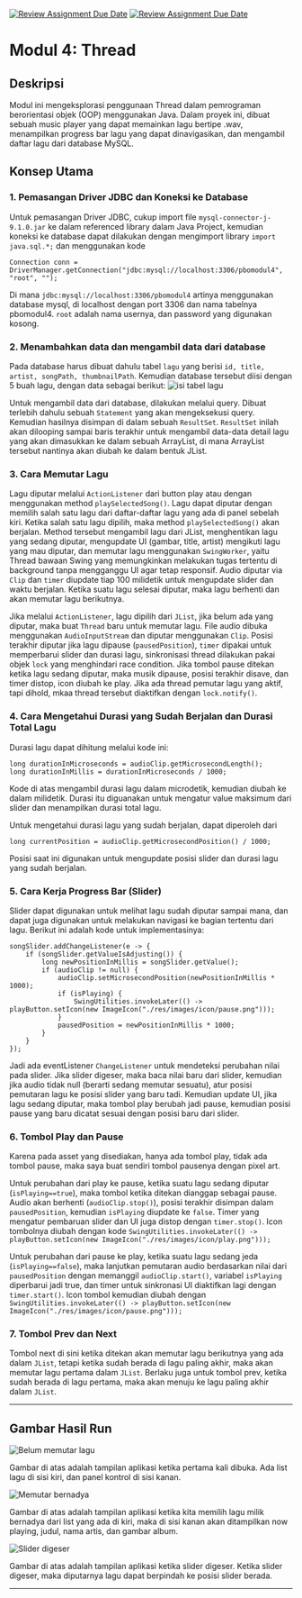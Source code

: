 [![Review Assignment Due Date](https://classroom.github.com/assets/deadline-readme-button-22041afd0340ce965d47ae6ef1cefeee28c7c493a6346c4f15d667ab976d596c.svg)](https://classroom.github.com/a/eU5SAiej)
[![Review Assignment Due Date](https://classroom.github.com/assets/deadline-readme-button-22041afd0340ce965d47ae6ef1cefeee28c7c493a6346c4f15d667ab976d596c.svg)](https://classroom.github.com/a/2E6y6Jk9)
# Modul 4: Thread

## Deskripsi

Modul ini mengeksplorasi penggunaan Thread dalam pemrograman berorientasi objek (OOP) menggunakan Java. Dalam proyek ini, dibuat sebuah music player yang dapat
memainkan lagu bertipe .wav, menampilkan progress bar lagu yang dapat dinavigasikan, dan mengambil daftar lagu dari database MySQL.
## Konsep Utama

### 1. Pemasangan Driver JDBC dan Koneksi ke Database

Untuk pemasangan Driver JDBC, cukup import file `mysql-connector-j-9.1.0.jar` ke dalam referenced library dalam Java Project, kemudian koneksi ke database dapat dilakukan dengan mengimport library `import java.sql.*;` dan menggunakan kode
```
Connection conn = DriverManager.getConnection("jdbc:mysql://localhost:3306/pbomodul4", "root", "");
```
Di mana `jdbc:mysql://localhost:3306/pbomodul4` artinya menggunakan database mysql, di localhost dengan port 3306 dan nama tabelnya pbomodul4. `root` adalah nama usernya, dan password yang digunakan kosong.

### 2. Menambahkan data dan mengambil data dari database

Pada database harus dibuat dahulu tabel `lagu` yang berisi `id, title, artist, songPath, thumbnailPath`. Kemudian database tersebut diisi dengan 5 buah lagu, dengan data sebagai berikut:
![isi tabel lagu](image.png)

Untuk mengambil data dari database, dilakukan melalui query. Dibuat terlebih dahulu sebuah `Statement` yang akan mengeksekusi query. Kemudian hasilnya disimpan di dalam sebuah `ResultSet`. `ResultSet` inilah akan dilooping sampai baris terakhir untuk mengambil data-data detail lagu yang akan dimasukkan ke dalam sebuah ArrayList, di mana ArrayList tersebut nantinya akan diubah ke dalam bentuk JList.

### 3. Cara Memutar Lagu

Lagu diputar melalui `ActionListener` dari button play atau dengan menggunakan method `playSelectedSong()`. Lagu dapat diputar dengan memilih salah satu lagu dari daftar-daftar lagu yang ada di panel sebelah kiri. Ketika salah satu lagu dipilih, maka method `playSelectedSong()` akan berjalan. Method tersebut mengambil lagu dari JList, menghentikan lagu yang sedang diputar, mengupdate UI (gambar, title, artist) mengikuti lagu yang mau diputar, dan memutar lagu menggunakan `SwingWorker`, yaitu Thread bawaan Swing yang memungkinkan melakukan tugas tertentu di background tanpa mengganggu UI agar tetap responsif. Audio diputar via `Clip` dan `timer` diupdate tiap 100 milidetik untuk mengupdate slider dan waktu berjalan. Ketika suatu lagu selesai diputar, maka lagu berhenti dan akan memutar lagu berikutnya.

Jika melalui `ActionListener`, lagu dipilih dari `JList`, jika belum ada yang diputar, maka buat `Thread` baru untuk memutar lagu. File audio dibuka menggunakan `AudioInputStream` dan diputar menggunakan `Clip`. Posisi terakhir diputar jika lagu dipause (`pausedPosition`), `timer` dipakai untuk memperbarui slider dan durasi lagu, sinkronisasi thread dilakukan pakai objek `lock` yang menghindari race condition. Jika tombol pause ditekan ketika lagu sedang diputar, maka musik dipause, posisi terakhir disave, dan timer distop, icon diubah ke play. Jika ada thread pemutar lagu yang aktif, tapi dihold, mkaa thread tersebut diaktifkan dengan `lock.notify()`. 

### 4. Cara Mengetahui Durasi yang Sudah Berjalan dan Durasi Total Lagu

Durasi lagu dapat dihitung melalui kode ini:
```
long durationInMicroseconds = audioClip.getMicrosecondLength();
long durationInMillis = durationInMicroseconds / 1000;  
```
Kode di atas mengambil durasi lagu dalam microdetik, kemudian diubah ke dalam milidetik. Durasi itu diguanakan untuk mengatur value maksimum dari slider dan menampilkan durasi total lagu. 

Untuk mengetahui durasi lagu yang sudah berjalan, dapat diperoleh dari
```
long currentPosition = audioClip.getMicrosecondPosition() / 1000;
```
Posisi saat ini digunakan untuk mengupdate posisi slider dan durasi lagu yang sudah berjalan.

### 5. Cara Kerja Progress Bar (Slider)

Slider dapat digunakan untuk melihat lagu sudah diputar sampai mana, dan dapat juga digunakan untuk melakukan navigasi ke bagian tertentu dari lagu. Berikut ini adalah kode untuk implementasinya:
```
songSlider.addChangeListener(e -> {
    if (songSlider.getValueIsAdjusting()) {
        long newPositionInMillis = songSlider.getValue();
        if (audioClip != null) {
            audioClip.setMicrosecondPosition(newPositionInMillis * 1000);
            if (isPlaying) {
                SwingUtilities.invokeLater(() -> playButton.setIcon(new ImageIcon("./res/images/icon/pause.png")));
            }
            pausedPosition = newPositionInMillis * 1000;
        }
    }
});
```
Jadi ada eventListener `ChangeListener` untuk mendeteksi perubahan nilai pada slider. Jika slider digeser, maka baca nilai baru dari slider, kemudian jika audio tidak null (berarti sedang memutar sesuatu), atur posisi pemutaran lagu ke posisi slider yang baru tadi. Kemudian update UI, jika lagu sedang diputar, maka tombol play berubah jadi pause, kemudian posisi pause yang baru dicatat sesuai dengan posisi baru dari slider.  

### 6. Tombol Play dan Pause

Karena pada asset yang disediakan, hanya ada tombol play, tidak ada tombol pause, maka saya buat sendiri tombol pausenya dengan pixel art. 

Untuk perubahan dari play ke pause, ketika suatu lagu sedang diputar (`isPlaying==true`), maka tombol ketika ditekan dianggap sebagai pause. Audio akan berhenti (`audioClip.stop()`), posisi terakhir disimpan dalam `pausedPosition`, kemudian `isPlaying` diupdate ke `false`. Timer yang mengatur pembaruan slider dan UI juga distop dengan `timer.stop()`. Icon tombolnya diubah dengan kode `SwingUtilities.invokeLater(() -> playButton.setIcon(new ImageIcon("./res/images/icon/play.png")));`

Untuk perubahan dari pause ke play, ketika suatu lagu sedang jeda (`isPlaying==false`), maka lanjutkan pemutaran audio berdasarkan nilai dari `pausedPosition` dengan memanggil `audioClip.start()`, variabel `isPlaying` diperbarui jadi true, dan timer untuk sinkronasi UI diaktifkan lagi dengan `timer.start()`. Icon tombol kemudian diubah dengan `SwingUtilities.invokeLater(() -> playButton.setIcon(new ImageIcon("./res/images/icon/pause.png")));`

### 7. Tombol Prev dan Next

Tombol next di sini ketika ditekan akan memutar lagu berikutnya yang ada dalam `JList`, tetapi ketika sudah berada di lagu paling akhir, maka akan memutar lagu pertama dalam `JList`. Berlaku juga untuk tombol prev, ketika sudah berada di lagu pertama, maka akan menuju ke lagu paling akhir dalam `JList`.

---

## Gambar Hasil Run

![Belum memutar lagu](image-1.png)

Gambar di atas adalah tampilan aplikasi ketika pertama kali dibuka. Ada list lagu di sisi kiri, dan panel kontrol di sisi kanan.

![Memutar bernadya](image-2.png)

Gambar di atas adalah tampilan aplikasi ketika kita memilih lagu milik bernadya dari list yang ada di kiri, maka di sisi kanan akan ditampilkan now playing, judul, nama artis, dan gambar album.

![Slider digeser](image-3.png)

Gambar di atas adalah tampilan aplikasi ketika slider digeser. Ketika slider digeser, maka diputarnya lagu dapat berpindah ke posisi slider berada.

---